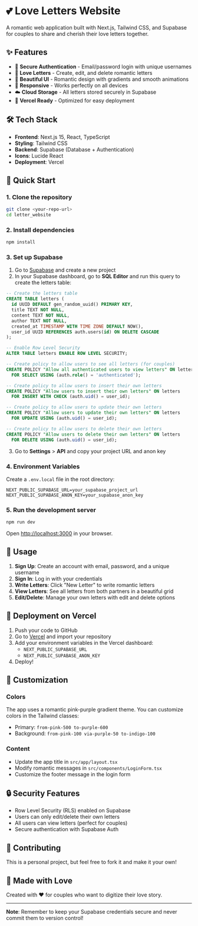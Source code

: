 # 💕 Love Letters Website

A romantic web application built with Next.js, Tailwind CSS, and Supabase for couples to share and cherish their love letters together.

## ✨ Features

- 🔐 **Secure Authentication** - Email/password login with unique usernames
- 💌 **Love Letters** - Create, edit, and delete romantic letters
- 🎨 **Beautiful UI** - Romantic design with gradients and smooth animations
- 📱 **Responsive** - Works perfectly on all devices
- ☁️ **Cloud Storage** - All letters stored securely in Supabase
- 🚀 **Vercel Ready** - Optimized for easy deployment

## 🛠️ Tech Stack

- **Frontend**: Next.js 15, React, TypeScript
- **Styling**: Tailwind CSS
- **Backend**: Supabase (Database + Authentication)
- **Icons**: Lucide React
- **Deployment**: Vercel

## 🚀 Quick Start

### 1. Clone the repository

```bash
git clone <your-repo-url>
cd letter_website
```

### 2. Install dependencies

```bash
npm install
```

### 3. Set up Supabase

1. Go to [Supabase](https://supabase.com) and create a new project
2. In your Supabase dashboard, go to **SQL Editor** and run this query to create the letters table:

```sql
-- Create the letters table
CREATE TABLE letters (
  id UUID DEFAULT gen_random_uuid() PRIMARY KEY,
  title TEXT NOT NULL,
  content TEXT NOT NULL,
  author TEXT NOT NULL,
  created_at TIMESTAMP WITH TIME ZONE DEFAULT NOW(),
  user_id UUID REFERENCES auth.users(id) ON DELETE CASCADE
);

-- Enable Row Level Security
ALTER TABLE letters ENABLE ROW LEVEL SECURITY;

-- Create policy to allow users to see all letters (for couples)
CREATE POLICY "Allow all authenticated users to view letters" ON letters
  FOR SELECT USING (auth.role() = 'authenticated');

-- Create policy to allow users to insert their own letters
CREATE POLICY "Allow users to insert their own letters" ON letters
  FOR INSERT WITH CHECK (auth.uid() = user_id);

-- Create policy to allow users to update their own letters
CREATE POLICY "Allow users to update their own letters" ON letters
  FOR UPDATE USING (auth.uid() = user_id);

-- Create policy to allow users to delete their own letters
CREATE POLICY "Allow users to delete their own letters" ON letters
  FOR DELETE USING (auth.uid() = user_id);
```

3. Go to **Settings** > **API** and copy your project URL and anon key

### 4. Environment Variables

Create a `.env.local` file in the root directory:

```env
NEXT_PUBLIC_SUPABASE_URL=your_supabase_project_url
NEXT_PUBLIC_SUPABASE_ANON_KEY=your_supabase_anon_key
```

### 5. Run the development server

```bash
npm run dev
```

Open [http://localhost:3000](http://localhost:3000) in your browser.

## 📝 Usage

1. **Sign Up**: Create an account with email, password, and a unique username
2. **Sign In**: Log in with your credentials
3. **Write Letters**: Click "New Letter" to write romantic letters
4. **View Letters**: See all letters from both partners in a beautiful grid
5. **Edit/Delete**: Manage your own letters with edit and delete options

## 🚀 Deployment on Vercel

1. Push your code to GitHub
2. Go to [Vercel](https://vercel.com) and import your repository
3. Add your environment variables in the Vercel dashboard:
   - `NEXT_PUBLIC_SUPABASE_URL`
   - `NEXT_PUBLIC_SUPABASE_ANON_KEY`
4. Deploy!

## 🎨 Customization

### Colors

The app uses a romantic pink-purple gradient theme. You can customize colors in the Tailwind classes:

- Primary: `from-pink-500 to-purple-600`
- Background: `from-pink-100 via-purple-50 to-indigo-100`

### Content

- Update the app title in `src/app/layout.tsx`
- Modify romantic messages in `src/components/LoginForm.tsx`
- Customize the footer message in the login form

## 🔒 Security Features

- Row Level Security (RLS) enabled on Supabase
- Users can only edit/delete their own letters
- All users can view letters (perfect for couples)
- Secure authentication with Supabase Auth

## 🤝 Contributing

This is a personal project, but feel free to fork it and make it your own!

## 💝 Made with Love

Created with ❤️ for couples who want to digitize their love story.

---

**Note**: Remember to keep your Supabase credentials secure and never commit them to version control!
